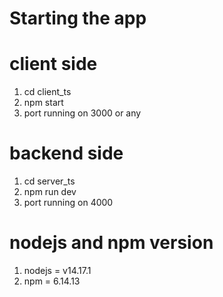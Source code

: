 # Starting the app

# client side

1. cd client_ts
2. npm start
3. port running on 3000 or any

# backend side

1. cd server_ts
2. npm run dev
3. port running on 4000

# nodejs and npm version
 1. nodejs = v14.17.1
 2. npm  = 6.14.13